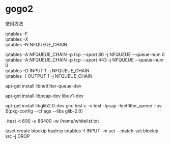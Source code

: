 # gogo2  
使用方法  
  

iptables -F  
iptables -X  
iptables -N NFQUEUE_CHAIN  
  
iptables -A NFQUEUE_CHAIN -p tcp --sport 80 -j NFQUEUE --queue-num 0  
iptables -A NFQUEUE_CHAIN -p tcp --sport 443 -j NFQUEUE --queue-num 0  
iptables -D INPUT 1 -j NFQUEUE_CHAIN  
iptables -I OUTPUT 1 -j NFQUEUE_CHAIN  


apt-get install libnetfilter-queue-dev  

apt-get install libpcap-dev libuv1-dev

apt-get install libglib2.0-dev
gcc test.c -o test -lpcap -lnetfilter_queue -luv $(pkg-config --cflags --libs glib-2.0)

./test -t 600 -u 86400 -w /home/whitelist.txt

ipset create blockip hash:ip
iptables -I INPUT -m set --match-set blockip src -j DROP
